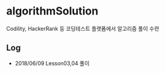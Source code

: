 # algorithmSolution
Codility, HackerRank 등 코딩테스트 플랫폼에서 알고리즘 풀이 수련

## Log
- 2018/06/09 Lesson03,04 풀이
